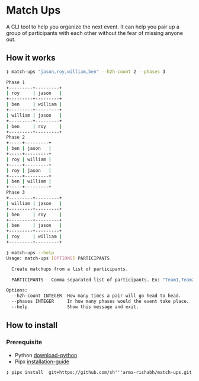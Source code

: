 # Match Ups

A CLI tool to help you organize the next event. It can help you pair up a group of participants with each other without the fear of missing anyone out.

## How it works 

```sh
❯ match-ups "jason,roy,william,ben" --h2h-count 2 --phases 3

Phase 1
+---------+---------+
| roy     | jason   |
+---------+---------+
| ben     | william |
+---------+---------+
| william | jason   |
+---------+---------+
| ben     | roy     |
+---------+---------+
Phase 2
+-----+---------+
| ben | jason   |
+-----+---------+
| roy | william |
+-----+---------+
| roy | jason   |
+-----+---------+
| ben | william |
+-----+---------+
Phase 3
+---------+---------+
| william | jason   |
+---------+---------+
| ben     | roy     |
+---------+---------+
| ben     | jason   |
+---------+---------+
| roy     | william |
+---------+---------+

❯ match-ups --help
Usage: match-ups [OPTIONS] PARTICIPANTS

  Create matchups from a list of participants.

  PARTICIPANTS - Comma separated list of participants. Ex: "Team1,Team2"

Options:
  --h2h-count INTEGER  How many times a pair will go head to head.
  --phases INTEGER     In how many phases would the event take place.
  --help               Show this message and exit.

```

## How to install

### Prerequisite

- Python [download-python](https://www.python.org/downloads/)
- Pipx [installation-guide](https://pipx.pypa.io/stable/installation/)


```shell
❯ pipx install  git+https://github.com/sh'''arma-rishabh/match-ups.git
```

